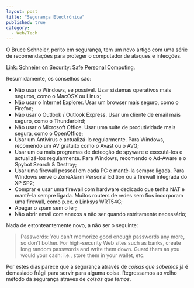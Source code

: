 ```yaml
---
layout: post
title: "Segurança Electrónica"
published: true
category:
  - Web/Tech
---
```


O Bruce Schneier, perito em segurança, tem um novo artigo com uma série
de recomendações para proteger o computador de ataques e infecções.

Link: [Schneier on Security: Safe Personal Computing].

Resumidamente, os conselhos são:

-   Não usar o Windows, se possível. Usar sistemas operativos mais
    seguros, como o MacOSX ou Linux;
-   Não usar o Internet Explorer. Usar um browser mais seguro, como o
    Firefox;
-   Não usar o Outlook / Outlook Express. Usar um cliente de email mais
    seguro, como o Thunderbird;
-   Não usar o Microsoft Office. Usar uma suite de produtividade mais
    segura, como o OpenOffice;
-   Usar um Antivírus e actualizá-lo regularmente. Para Windows,
    recomendo um AV gratuito como o Avast ou o AVG;
-   Usar um ou mais programas de detecção de spyware e executá-los e
    actualizá-los regularmente. Para Windows, recomendo o Ad-Aware e o
    Spybot Search & Destroy;
-   Usar uma firewall pessoal em cada PC e mantê-la sempre ligada. Para
    Windows serve o ZoneAlarm Personal Edition ou a firewall integrada
    do XP SP2;
-   Comprar e usar uma firewall com hardware dedicado que tenha NAT e
    mantê-la sempre ligada. Muitos routers de redes sem fios incorporam
    uma firewall, como p.ex. o Linksys WRT54G;
-   Apagar o spam sem o ler;
-   Não abrir email com anexos a não ser quando estritamente necessário;

Nada de estonteantemente novo, a não ser o seguinte:

> Passwords: You can't memorize good enough passwords any more, so don't
> bother. For high-security Web sites such as banks, create long random
> passwords and write them down. Guard them as you would your cash:
> i.e., store them in your wallet, etc.

Por estes dias parece que a segurança através de *coisas que sabemos* já
é demasiado frágil para servir para alguma coisa. Regressamos ao velho
método da segurança através de *coisas que temos*.

  [Schneier on Security: Safe Personal Computing]: http://www.schneier.com/blog/archives/2004/12/safe_personal_c.html
    "Schneier on Security: Safe Personal Computing"

